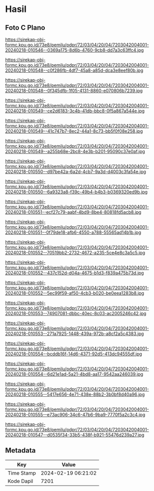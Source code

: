 # Hasil

## Foto C Plano

https://sirekap-obj-formc.kpu.go.id/73e8/pemilu/pdpr/72/03/04/20/04/7203042004001-20240218-010546--0369a175-8d6b-4760-9cb8-dd7a3c63ffc4.jpg

https://sirekap-obj-formc.kpu.go.id/73e8/pemilu/pdpr/72/03/04/20/04/7203042004001-20240218-010548--c0f286fb-4df7-45a8-a85d-dca3e8eef80b.jpg

https://sirekap-obj-formc.kpu.go.id/73e8/pemilu/pdpr/72/03/04/20/04/7203042004001-20240218-010548--0f345dfb-1f05-4131-8860-e070806b7239.jpg

https://sirekap-obj-formc.kpu.go.id/73e8/pemilu/pdpr/72/03/04/20/04/7203042004001-20240218-010549--ce2d6183-3c4b-41db-bbc8-0f5a867a544e.jpg

https://sirekap-obj-formc.kpu.go.id/73e8/pemilu/pdpr/72/03/04/20/04/7203042004001-20240218-010549--41c747b7-8ec2-44a1-8c73-bb5f0f08e258.jpg

https://sirekap-obj-formc.kpu.go.id/73e8/pemilu/pdpr/72/03/04/20/04/7203042004001-20240218-010549--a255b68e-2bc8-4e3b-b201-95090c37e0af.jpg

https://sirekap-obj-formc.kpu.go.id/73e8/pemilu/pdpr/72/03/04/20/04/7203042004001-20240218-010550--d97be42a-6a2d-4cb7-9a3d-d4003c3fa54e.jpg

https://sirekap-obj-formc.kpu.go.id/73e8/pemilu/pdpr/72/03/04/20/04/7203042004001-20240218-010550--6a9323a8-f39c-49b4-b4b3-b0369320ed9b.jpg

https://sirekap-obj-formc.kpu.go.id/73e8/pemilu/pdpr/72/03/04/20/04/7203042004001-20240218-010551--ecf27c79-aabf-4bd9-8be4-80818fd5acb8.jpg

https://sirekap-obj-formc.kpu.go.id/73e8/pemilu/pdpr/72/03/04/20/04/7203042004001-20240218-010551--0f79de18-afb6-4550-a788-55565ad14b1b.jpg

https://sirekap-obj-formc.kpu.go.id/73e8/pemilu/pdpr/72/03/04/20/04/7203042004001-20240218-010552--70519bb2-2732-4672-a235-5ce4e8c3a5c5.jpg

https://sirekap-obj-formc.kpu.go.id/73e8/pemilu/pdpr/72/03/04/20/04/7203042004001-20240218-010552--437c152d-d04a-4675-b1d3-f839a475b73d.jpg

https://sirekap-obj-formc.kpu.go.id/73e8/pemilu/pdpr/72/03/04/20/04/7203042004001-20240218-010552--5ec99f59-af50-4cb3-b020-be0eea1283b8.jpg

https://sirekap-obj-formc.kpu.go.id/73e8/pemilu/pdpr/72/03/04/20/04/7203042004001-20240218-010553--74907081-dbbc-40ec-8c03-ac2005246c42.jpg

https://sirekap-obj-formc.kpu.go.id/73e8/pemilu/pdpr/72/03/04/20/04/7203042004001-20240218-010553--271a7925-1448-439a-972b-a8cf2a5c4383.jpg

https://sirekap-obj-formc.kpu.go.id/73e8/pemilu/pdpr/72/03/04/20/04/7203042004001-20240218-010554--bcddb16f-14d6-4371-92d5-413dc94555df.jpg

https://sirekap-obj-formc.kpu.go.id/73e8/pemilu/pdpr/72/03/04/20/04/7203042004001-20240218-010554--6d21e1ad-5a21-4bd8-aa17-9542aa246039.jpg

https://sirekap-obj-formc.kpu.go.id/73e8/pemilu/pdpr/72/03/04/20/04/7203042004001-20240218-010555--5417e656-4e71-438e-88b2-3b0bf8d40a96.jpg

https://sirekap-obj-formc.kpu.go.id/73e8/pemilu/pdpr/72/03/04/20/04/7203042004001-20240218-010555--e73ac906-34c6-47b6-9ba9-7770f5a2c3c4.jpg

https://sirekap-obj-formc.kpu.go.id/73e8/pemilu/pdpr/72/03/04/20/04/7203042004001-20240218-010547--d0535f34-33b5-438f-b921-55476d239a27.jpg


## Metadata

| Key        | Value               |
| ---------- | ------------------- |
| Time Stamp | 2024-02-19 06:21:02 |
| Kode Dapil | 7201                |



